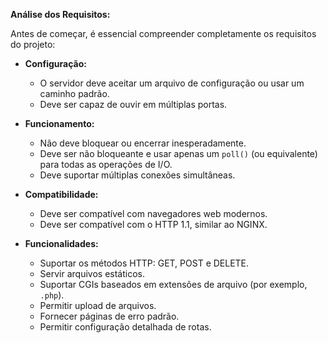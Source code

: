 **Análise dos Requisitos:**

Antes de começar, é essencial compreender completamente os requisitos do projeto:

- **Configuração:**
  - O servidor deve aceitar um arquivo de configuração ou usar um caminho padrão.
  - Deve ser capaz de ouvir em múltiplas portas.

- **Funcionamento:**
  - Não deve bloquear ou encerrar inesperadamente.
  - Deve ser não bloqueante e usar apenas um `poll()` (ou equivalente) para todas as operações de I/O.
  - Deve suportar múltiplas conexões simultâneas.

- **Compatibilidade:**
  - Deve ser compatível com navegadores web modernos.
  - Deve ser compatível com o HTTP 1.1, similar ao NGINX.

- **Funcionalidades:**
  - Suportar os métodos HTTP: GET, POST e DELETE.
  - Servir arquivos estáticos.
  - Suportar CGIs baseados em extensões de arquivo (por exemplo, `.php`).
  - Permitir upload de arquivos.
  - Fornecer páginas de erro padrão.
  - Permitir configuração detalhada de rotas.

